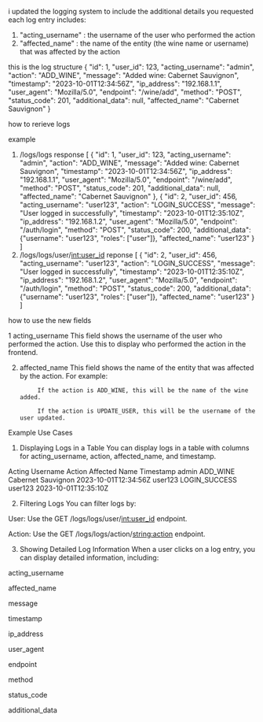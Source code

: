 i updated the logging system to include the additional details you requested 
each log entry includes:
1. "acting_username" : the username of the user who performed the action
2. "affected_name" : the name of the entity (the wine name or username) that was affected by the action


this is the log structure
{
    "id": 1,
    "user_id": 123,
    "acting_username": "admin",
    "action": "ADD_WINE",
    "message": "Added wine: Cabernet Sauvignon",
    "timestamp": "2023-10-01T12:34:56Z",
    "ip_address": "192.168.1.1",
    "user_agent": "Mozilla/5.0",
    "endpoint": "/wine/add",
    "method": "POST",
    "status_code": 201,
    "additional_data": null,
    "affected_name": "Cabernet Sauvignon"
}


how to rerieve logs

example 
1. /logs/logs
response
[
    {
        "id": 1,
        "user_id": 123,
        "acting_username": "admin",
        "action": "ADD_WINE",
        "message": "Added wine: Cabernet Sauvignon",
        "timestamp": "2023-10-01T12:34:56Z",
        "ip_address": "192.168.1.1",
        "user_agent": "Mozilla/5.0",
        "endpoint": "/wine/add",
        "method": "POST",
        "status_code": 201,
        "additional_data": null,
        "affected_name": "Cabernet Sauvignon"
    },
    {
        "id": 2,
        "user_id": 456,
        "acting_username": "user123",
        "action": "LOGIN_SUCCESS",
        "message": "User logged in successfully",
        "timestamp": "2023-10-01T12:35:10Z",
        "ip_address": "192.168.1.2",
        "user_agent": "Mozilla/5.0",
        "endpoint": "/auth/login",
        "method": "POST",
        "status_code": 200,
        "additional_data": {"username": "user123", "roles": ["user"]},
        "affected_name": "user123"
    }
]
2. /logs/logs/user/<int:user_id>
reponse
[
    {
        "id": 2,
        "user_id": 456,
        "acting_username": "user123",
        "action": "LOGIN_SUCCESS",
        "message": "User logged in successfully",
        "timestamp": "2023-10-01T12:35:10Z",
        "ip_address": "192.168.1.2",
        "user_agent": "Mozilla/5.0",
        "endpoint": "/auth/login",
        "method": "POST",
        "status_code": 200,
        "additional_data": {"username": "user123", "roles": ["user"]},
        "affected_name": "user123"
    }
]

how to use the new fields

1   acting_username 
        This field shows the username of the user who performed the action.
        Use this to display who performed the action in the frontend.

2. affected_name
        This field shows the name of the entity that was affected by the action.
        For example:

            If the action is ADD_WINE, this will be the name of the wine added.

            If the action is UPDATE_USER, this will be the username of the user updated.


Example Use Cases
1. Displaying Logs in a Table
You can display logs in a table with columns for acting_username, action, affected_name, and timestamp.

Acting Username	Action	Affected Name	Timestamp
admin	ADD_WINE	Cabernet Sauvignon	2023-10-01T12:34:56Z
user123	LOGIN_SUCCESS	user123	2023-10-01T12:35:10Z

2. Filtering Logs
You can filter logs by:

User: Use the GET /logs/logs/user/<int:user_id> endpoint.

Action: Use the GET /logs/logs/action/<string:action> endpoint.

3. Showing Detailed Log Information
When a user clicks on a log entry, you can display detailed information, including:

acting_username

affected_name

message

timestamp

ip_address

user_agent

endpoint

method

status_code

additional_data


